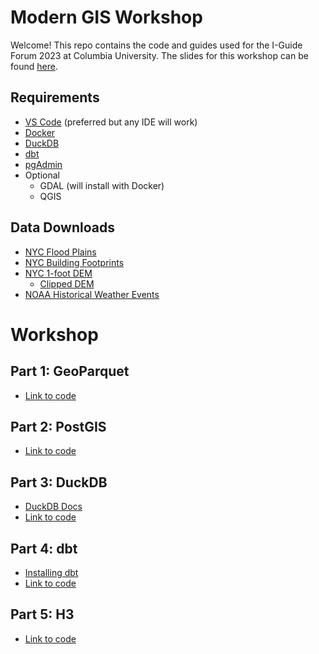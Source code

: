 # Modern GIS Workshop

Welcome! This repo contains the code and guides used for the I-Guide Forum 2023 at Columbia University. The slides for this workshop can be found [here](https://docs.google.com/presentation/d/1-oSLrcywtmlmt4aSWI4rDqCu_mR2V4luLvh5RSVjdnk/edit?usp=sharing).

## Requirements

- [VS Code](https://code.visualstudio.com/) (preferred but any IDE will work)
- [Docker](https://www.docker.com/get-started/)
- [DuckDB](https://duckdb.org/docs/archive/0.9.0/installation/index)
- [dbt](https://docs.getdbt.com/docs/core/installation)
- [pgAdmin](https://www.pgadmin.org/)
- Optional
    - GDAL (will install with Docker)
    - QGIS

## Data Downloads

- [NYC Flood Plains](https://data.cityofnewyork.us/Environment/Sea-Level-Rise-Maps-2020s-100-year-Floodplain-/ezfn-5dsb)
- [NYC Building Footprints](https://data.cityofnewyork.us/Housing-Development/Building-Footprints/nqwf-w8eh)
- [NYC 1-foot DEM](https://data.cityofnewyork.us/City-Government/1-foot-Digital-Elevation-Model-DEM-/dpc8-z3jc)
    - [Clipped DEM](https://storage.googleapis.com/matt-marketing/external/clipped-dem.tif)
- [NOAA Historical Weather Events](https://www.ncei.noaa.gov/pub/data/swdi/stormevents/csvfiles/)

# Workshop

## Part 1: GeoParquet

- [Link to code](./1-geoparquet/)

## Part 2: PostGIS

- [Link to code](./2-postgis/)

## Part 3: DuckDB

- [DuckDB Docs](https://duckdb.org/docs/installation/index)
- [Link to code](./3-duckdb/)

## Part 4: dbt

- [Installing dbt](https://docs.getdbt.com/docs/core/installation)
- [Link to code](./4-dbt/)

## Part 5: H3

- [Link to code](./5-h3/)
